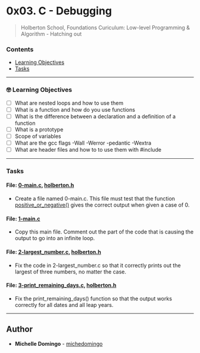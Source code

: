 # 0x03. C - Debugging
> Holberton School, Foundations Curiculum: Low-level Programming & Algorithm - Hatching out

### Contents
- [Learning Objectives](https://github.com/michedomingo/holbertonschool-low_level_programming/tree/master/0x03-debugging/#functions2)
- [Tasks](https://github.com/michedomingo/holbertonschool-low_level_programming/tree/master/0x03-debugging/#tasks)
___
<a name="functions2"></a>

### 🤓 Learning Objectives
- [ ] What are nested loops and how to use them
- [ ] What is a function and how do you use functions
- [ ] What is the difference between a declaration and a definition of a function
- [ ] What is a prototype
- [ ] Scope of variables
- [ ] What are the gcc flags -Wall -Werror -pedantic -Wextra
- [ ] What are header files and how to to use them with #include
___
<a name="tasks"></a>
### Tasks

#### File: [0-main.c](https://github.com/michedomingo/holbertonschool-low_level_programming/blob/master/0x03-debugging/0-main.c), [holberton.h](https://github.com/michedomingo/holbertonschool-low_level_programming/blob/master/0x03-debugging/holberton.h)
- Create a file named 0-main.c. This file must test that the function [positive_or_negative()](https://github.com/michedomingo/holbertonschool-low_level_programming/blob/master/0x01-variables_if_else_while/0-positive_or_negative.c) gives the correct output when given a case of 0.

#### File: [1-main.c](https://github.com/michedomingo/holbertonschool-low_level_programming/blob/master/0x03-debugging/1-main.c)
- Copy this main file. Comment out the part of the code that is causing the output to go into an infinite loop.

#### File: [2-largest_number.c](https://github.com/michedomingo/holbertonschool-low_level_programming/blob/master/0x03-debugging/2-largest_number.c), [holberton.h](https://github.com/michedomingo/holbertonschool-low_level_programming/blob/master/0x03-debugging/holberton.h)
- Fix the code in 2-largest_number.c so that it correctly prints out the largest of three numbers, no matter the case.

#### File: [3-print_remaining_days.c](https://github.com/michedomingo/holbertonschool-low_level_programming/blob/master/0x03-debugging/3-print_remaining_days.c), [holberton.h](https://github.com/michedomingo/holbertonschool-low_level_programming/blob/master/0x03-debugging/holberton.h)
- Fix the print_remaining_days() function so that the output works correctly for all dates and all leap years.
---

## Author
* **Michelle Domingo** - [michedomingo](https://github.com/michedomingo)
